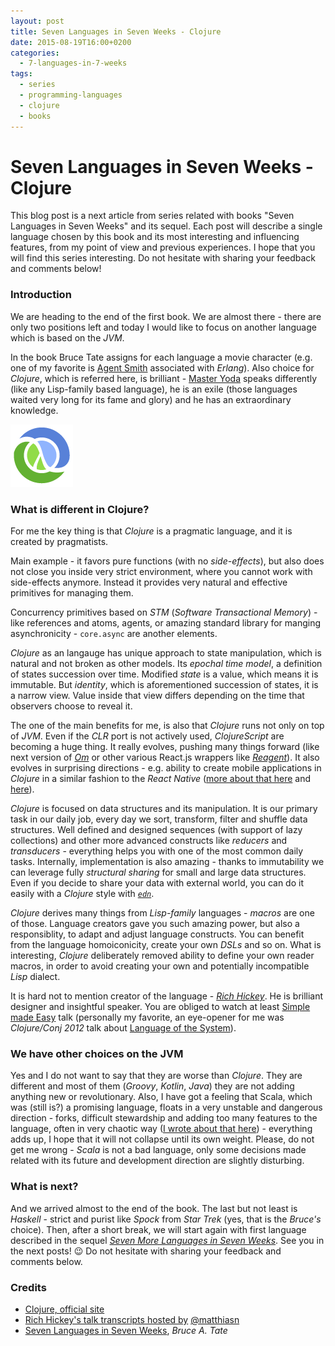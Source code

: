 ```yaml
---
layout: post
title: Seven Languages in Seven Weeks - Clojure
date: 2015-08-19T16:00+0200
categories:
  - 7-languages-in-7-weeks
tags:
  - series
  - programming-languages
  - clojure
  - books
---
```


# Seven Languages in Seven Weeks - Clojure

<quote class="disclaimer">This blog post is a next article from series related with books "Seven Languages in Seven Weeks" and its sequel. Each post will describe a single language chosen by this book and its most interesting and influencing features, from my point of view and previous experiences. I hope that you will find this series interesting. Do not hesitate with sharing your feedback and comments below!</quote>

### Introduction

We are heading to the end of the first book. We are almost there - there are only two positions left and today I would like to focus on another language which is based on the *JVM*.

In the book Bruce Tate assigns for each language a movie character (e.g. one of my favorite is [Agent Smith](https://en.wikipedia.org/wiki/Agent_Smith) associated with *Erlang*). Also choice for *Clojure*, which is referred here, is brilliant - [Master Yoda](https://en.wikipedia.org/wiki/Yoda) speaks differently (like any Lisp-family based language), he is an exile (those languages waited very long for its fame and glory) and he has an extraordinary knowledge.

<img class="right clojure-logo" alt="Clojure Logo" src="/assets/ClojureLogo.gif" />

### What is different in Clojure?

For me the key thing is that *Clojure* is a pragmatic language, and it is created by pragmatists.

Main example - it favors pure functions (with no *side-effects*), but also does not close you inside very strict environment, where you cannot work with side-effects anymore. Instead it provides very natural and effective primitives for managing them.

Concurrency primitives based on *STM* (*Software Transactional Memory*) - like references and atoms, agents, or amazing standard library for manging asynchronicity - `core.async` are another elements.

*Clojure* as an langauge has unique approach to state manipulation, which is natural and not broken as other models. Its *epochal time model*, a definition of states succession over time. Modified *state* is a value, which means it is immutable. But *identity*, which is aforementioned succession of states, it is a narrow view. Value inside that view differs depending on the time that observers choose to reveal it.

The one of the main benefits for me, is also that *Clojure* runs not only on top of *JVM*. Even if the *CLR* port is not actively used, *ClojureScript* are becoming a huge thing. It really evolves, pushing many things forward (like next version of [*Om*](https://github.com/omcljs/om) or other various React.js wrappers like [*Reagent*](https://github.com/reagent-project/reagent)). It also evolves in surprising directions - e.g. ability to create mobile applications in *Clojure* in a similar fashion to the *React Native* ([more about that here](https://youtu.be/ByNs9TG30E8?t=2097) and [here](https://github.com/omcljs/ambly)).

*Clojure* is focused on data structures and its manipulation. It is our primary task in our daily job, every day we sort, transform, filter and shuffle data structures. Well defined and designed sequences (with support of lazy collections) and other more advanced constructs like *reducers* and *transducers* - everything helps you with one of the most common daily tasks. Internally, implementation is also amazing - thanks to immutability we can leverage fully *structural sharing* for small and large data structures. Even if you decide to share your data with external world, you can do it easily with a *Clojure* style with [*`edn`*](https://github.com/edn-format/edn).

*Clojure* derives many things from *Lisp-family* languages - *macros* are one of those. Language creators gave you such amazing power, but also a responsiblity, to adapt and adjust language constructs. You can benefit from the language homoiconicity, create your own *DSLs* and so on. What is interesting, *Clojure* deliberately removed ability to define your own reader macros, in order to avoid creating your own and potentially incompatible *Lisp* dialect.

It is hard not to mention creator of the language - [*Rich Hickey*](https://twitter.com/richhickey). He is brilliant designer and insightful speaker. You are obliged to watch at least [Simple made Easy](https://github.com/matthiasn/talk-transcripts/blob/master/Hickey_Rich/SimpleMadeEasy.md) talk (personally my favorite, an eye-opener for me was *Clojure/Conj 2012* talk about [Language of the System](https://github.com/matthiasn/talk-transcripts/blob/master/Hickey_Rich/LanguageSystem.md)).

### We have other choices on the JVM

Yes and I do not want to say that they are worse than *Clojure*. They are different and most of them (*Groovy*, *Kotlin*, *Java*) they are not adding anything new or revolutionary. Also, I have got a feeling that Scala, which was (still is?) a promising language, floats in a very unstable and dangerous direction - forks, difficult stewardship and adding too many features to the language, often in very chaotic way ([I wrote about that here](http://www.afronski.pl/7-languages-in-7-weeks/2015/06/29/seven-languages-in-seven-weeks-scala.html)) - everything adds up, I hope that it will not collapse until its own weight. Please, do not get me wrong - *Scala* is not a bad language, only some decisions made related with its future and development direction are slightly disturbing. 

### What is next?

And we arrived almost to the end of the book. The last but not least is *Haskell* - strict and purist like *Spock* from *Star Trek* (yes, that is the *Bruce's* choice). Then, after a short break, we will start again with first language described in the sequel [*Seven More Languages in Seven Weeks*](https://pragprog.com/book/7lang/seven-more-languages-in-seven-weeks). See you in the next posts! :wink: Do not hesitate with sharing your feedback and comments below.

### Credits

- [Clojure, official site](http://clojure.org)
- [Rich Hickey's talk transcripts hosted by](https://github.com/matthiasn/talk-transcripts/tree/master/Hickey_Rich) [@matthiasn](https://github.com/matthiasn)
- [Seven Languages in Seven Weeks](https://pragprog.com/book/btlang/seven-languages-in-seven-weeks), *Bruce A. Tate*
